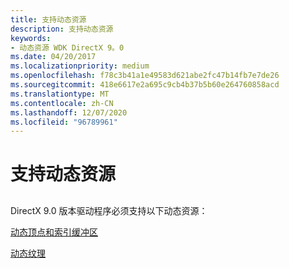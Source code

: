 ```yaml
---
title: 支持动态资源
description: 支持动态资源
keywords:
- 动态资源 WDK DirectX 9。0
ms.date: 04/20/2017
ms.localizationpriority: medium
ms.openlocfilehash: f78c3b41a1e49583d621abe2fc47b14fb7e7de26
ms.sourcegitcommit: 418e6617e2a695c9cb4b37b5b60e264760858acd
ms.translationtype: MT
ms.contentlocale: zh-CN
ms.lasthandoff: 12/07/2020
ms.locfileid: "96789961"
---
```

# <a name="supporting-dynamic-resources"></a>支持动态资源


## <span id="ddk_supporting_dynamic_resources_gg"></span><span id="DDK_SUPPORTING_DYNAMIC_RESOURCES_GG"></span>


DirectX 9.0 版本驱动程序必须支持以下动态资源：

[动态顶点和索引缓冲区](dynamic-vertex-and-index-buffers.md)

[动态纹理](dynamic-textures.md)

 

 





